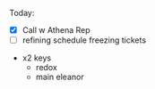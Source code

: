 Today:
  - [x] Call w Athena Rep
  - [ ] refining schedule freezing tickets

  - x2 keys
    - redox
    - main eleanor
